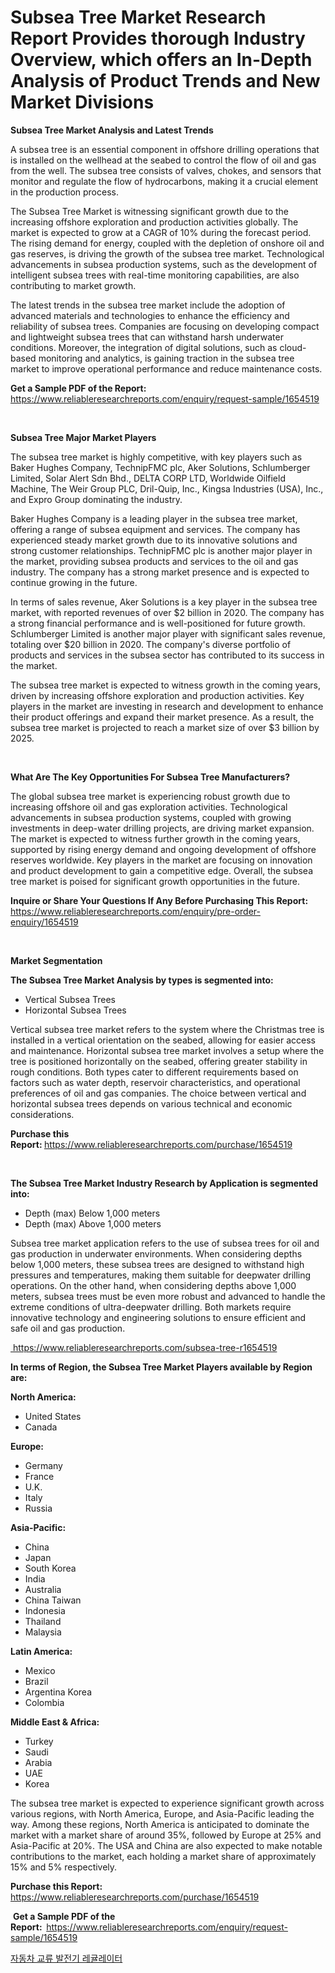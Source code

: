 <p><h1>Subsea Tree Market Research Report Provides thorough Industry Overview, which offers an In-Depth Analysis of Product Trends and New Market Divisions</h1></p><p><strong>Subsea Tree Market Analysis and Latest Trends</strong></p>
<p><p>A subsea tree is an essential component in offshore drilling operations that is installed on the wellhead at the seabed to control the flow of oil and gas from the well. The subsea tree consists of valves, chokes, and sensors that monitor and regulate the flow of hydrocarbons, making it a crucial element in the production process.</p><p>The Subsea Tree Market is witnessing significant growth due to the increasing offshore exploration and production activities globally. The market is expected to grow at a CAGR of 10% during the forecast period. The rising demand for energy, coupled with the depletion of onshore oil and gas reserves, is driving the growth of the subsea tree market. Technological advancements in subsea production systems, such as the development of intelligent subsea trees with real-time monitoring capabilities, are also contributing to market growth.</p><p>The latest trends in the subsea tree market include the adoption of advanced materials and technologies to enhance the efficiency and reliability of subsea trees. Companies are focusing on developing compact and lightweight subsea trees that can withstand harsh underwater conditions. Moreover, the integration of digital solutions, such as cloud-based monitoring and analytics, is gaining traction in the subsea tree market to improve operational performance and reduce maintenance costs.</p></p>
<p><strong>Get a Sample PDF of the Report:&nbsp;</strong> <a href="https://www.reliableresearchreports.com/enquiry/request-sample/1654519">https://www.reliableresearchreports.com/enquiry/request-sample/1654519</a></p>
<p>&nbsp;</p>
<p><strong>Subsea Tree Major Market Players</strong></p>
<p><p>The subsea tree market is highly competitive, with key players such as Baker Hughes Company, TechnipFMC plc, Aker Solutions, Schlumberger Limited, Solar Alert Sdn Bhd., DELTA CORP LTD, Worldwide Oilfield Machine, The Weir Group PLC, Dril-Quip, Inc., Kingsa Industries (USA), Inc., and Expro Group dominating the industry.</p><p>Baker Hughes Company is a leading player in the subsea tree market, offering a range of subsea equipment and services. The company has experienced steady market growth due to its innovative solutions and strong customer relationships. TechnipFMC plc is another major player in the market, providing subsea products and services to the oil and gas industry. The company has a strong market presence and is expected to continue growing in the future.</p><p>In terms of sales revenue, Aker Solutions is a key player in the subsea tree market, with reported revenues of over $2 billion in 2020. The company has a strong financial performance and is well-positioned for future growth. Schlumberger Limited is another major player with significant sales revenue, totaling over $20 billion in 2020. The company's diverse portfolio of products and services in the subsea sector has contributed to its success in the market.</p><p>The subsea tree market is expected to witness growth in the coming years, driven by increasing offshore exploration and production activities. Key players in the market are investing in research and development to enhance their product offerings and expand their market presence. As a result, the subsea tree market is projected to reach a market size of over $3 billion by 2025.</p></p>
<p>&nbsp;</p>
<p><strong>What Are The Key Opportunities For Subsea Tree Manufacturers?</strong></p>
<p><p>The global subsea tree market is experiencing robust growth due to increasing offshore oil and gas exploration activities. Technological advancements in subsea production systems, coupled with growing investments in deep-water drilling projects, are driving market expansion. The market is expected to witness further growth in the coming years, supported by rising energy demand and ongoing development of offshore reserves worldwide. Key players in the market are focusing on innovation and product development to gain a competitive edge. Overall, the subsea tree market is poised for significant growth opportunities in the future.</p></p>
<p><strong>Inquire or Share Your Questions If Any Before Purchasing This Report:</strong> <a href="https://www.reliableresearchreports.com/enquiry/pre-order-enquiry/1654519">https://www.reliableresearchreports.com/enquiry/pre-order-enquiry/1654519</a></p>
<p>&nbsp;</p>
<p><strong>Market Segmentation</strong></p>
<p><strong>The Subsea Tree Market Analysis by types is segmented into:</strong></p>
<p><ul><li>Vertical Subsea Trees</li><li>Horizontal Subsea Trees</li></ul></p>
<p><p>Vertical subsea tree market refers to the system where the Christmas tree is installed in a vertical orientation on the seabed, allowing for easier access and maintenance. Horizontal subsea tree market involves a setup where the tree is positioned horizontally on the seabed, offering greater stability in rough conditions. Both types cater to different requirements based on factors such as water depth, reservoir characteristics, and operational preferences of oil and gas companies. The choice between vertical and horizontal subsea trees depends on various technical and economic considerations.</p></p>
<p><strong>Purchase this Report:&nbsp;</strong><a href="https://www.reliableresearchreports.com/purchase/1654519">https://www.reliableresearchreports.com/purchase/1654519</a></p>
<p>&nbsp;</p>
<p><strong>The Subsea Tree Market Industry Research by Application is segmented into:</strong></p>
<p><ul><li>Depth (max) Below 1,000 meters</li><li>Depth (max) Above 1,000 meters</li></ul></p>
<p><p>Subsea tree market application refers to the use of subsea trees for oil and gas production in underwater environments. When considering depths below 1,000 meters, these subsea trees are designed to withstand high pressures and temperatures, making them suitable for deepwater drilling operations. On the other hand, when considering depths above 1,000 meters, subsea trees must be even more robust and advanced to handle the extreme conditions of ultra-deepwater drilling. Both markets require innovative technology and engineering solutions to ensure efficient and safe oil and gas production.</p></p>
<p><a href="https://www.reliableresearchreports.com/subsea-tree-r1654519">&nbsp;https://www.reliableresearchreports.com/subsea-tree-r1654519</a></p>
<p><strong>In terms of Region, the Subsea Tree Market Players available by Region are:</strong></p>
<p>
    <p> <strong> North America: </strong>
        <ul>
            <li>United States</li>
            <li>Canada</li>
        </ul>
        </p> 
    <p> <strong> Europe: </strong>
        <ul>
            <li>Germany</li>
            <li>France</li>
            <li>U.K.</li>
            <li>Italy</li>
            <li>Russia</li>
        </ul>
        </p> 
    <p> <strong> Asia-Pacific: </strong>
        <ul>
            <li>China</li>
            <li>Japan</li>
            <li>South Korea</li>
            <li>India</li>
            <li>Australia</li>
            <li>China Taiwan</li>
            <li>Indonesia</li>
            <li>Thailand</li>
            <li>Malaysia</li>
        </ul>
        </p> 
    <p> <strong> Latin America: </strong>
        <ul>
            <li>Mexico</li>
            <li>Brazil</li>
            <li>Argentina Korea</li>
            <li>Colombia</li>
        </ul>
        </p> 
    <p> <strong> Middle East & Africa: </strong>
        <ul>
            <li>Turkey</li>
            <li>Saudi</li>
            <li>Arabia</li>
            <li>UAE</li>
            <li>Korea</li>
        </ul>
    </p>
    </p>
<p><p>The subsea tree market is expected to experience significant growth across various regions, with North America, Europe, and Asia-Pacific leading the way. Among these regions, North America is anticipated to dominate the market with a market share of around 35%, followed by Europe at 25% and Asia-Pacific at 20%. The USA and China are also expected to make notable contributions to the market, each holding a market share of approximately 15% and 5% respectively.</p></p>
<p><strong>Purchase this Report: </strong><a href="https://www.reliableresearchreports.com/purchase/1654519">https://www.reliableresearchreports.com/purchase/1654519</a></p>
<p>&nbsp;<strong>Get a Sample PDF of the Report:&nbsp;&nbsp;</strong><a href="https://www.reliableresearchreports.com/enquiry/request-sample/1654519">https://www.reliableresearchreports.com/enquiry/request-sample/1654519</a></p>
<p><strong></strong></p>
<p><p><a href="https://github.com/sougarounis/Market-Research-Report-List-3/blob/main/212599025669.md">자동차 교류 발전기 레귤레이터</a></p></p>